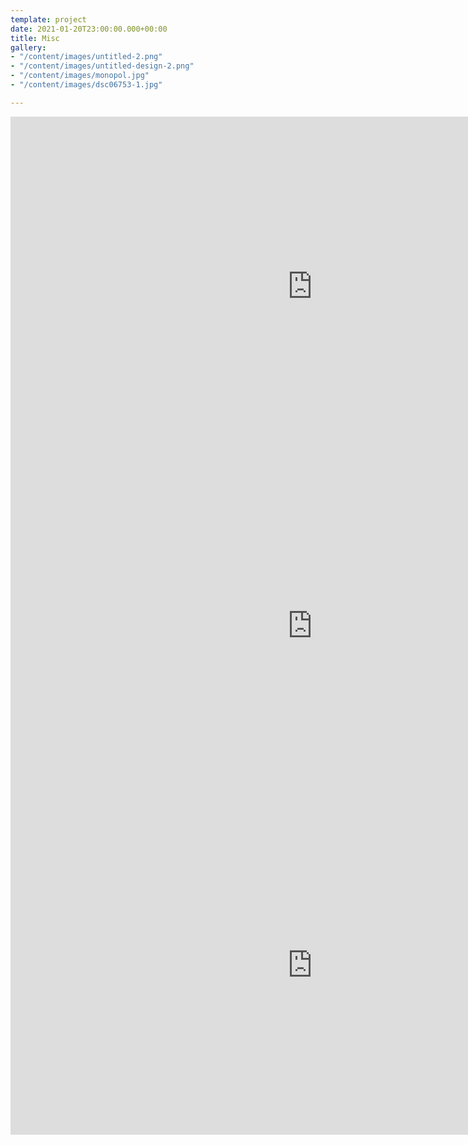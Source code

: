 ```yaml
---
template: project
date: 2021-01-20T23:00:00.000+00:00
title: Misc
gallery:
- "/content/images/untitled-2.png"
- "/content/images/untitled-design-2.png"
- "/content/images/monopol.jpg"
- "/content/images/dsc06753-1.jpg"

---
```

<iframe width="966" height="543" src="https://www.youtube.com/embed/Ljdbu3tCn50" frameborder="0" allow="accelerometer; autoplay; clipboard-write; encrypted-media; gyroscope; picture-in-picture" allowfullscreen></iframe>

<iframe width="966" height="543" src="https://www.youtube.com/embed/Po_ddB9n8iQ" frameborder="0" allow="accelerometer; autoplay; clipboard-write; encrypted-media; gyroscope; picture-in-picture" allowfullscreen></iframe>

<iframe width="966" height="543" src="https://www.youtube.com/embed/urKaHQKHwQ8" title="YouTube video player" frameborder="0" allow="accelerometer; autoplay; clipboard-write; encrypted-media; gyroscope; picture-in-picture" allowfullscreen></iframe>